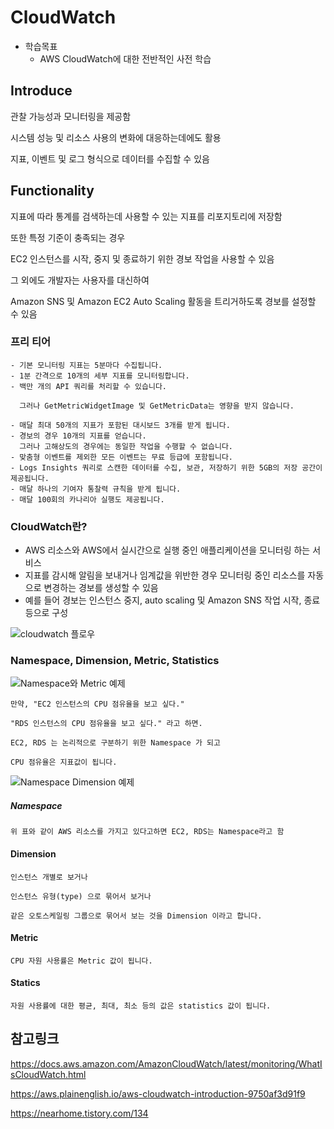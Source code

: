 # CloudWatch

- 학습목표
  - AWS CloudWatch에 대한 전반적인 사전 학습

## Introduce

관찰 가능성과 모니터링을 제공함

시스템 성능 및 리소스 사용의 변화에 대응하는데에도 활용

지표, 이벤트 및 로그 형식으로 데이터를 수집할 수 있음

## Functionality

지표에 따라 통계를 검색하는데 사용할 수 있는 지표를 리포지토리에 저장함

또한 특정 기준이 충족되는 경우

EC2 인스턴스를 시작, 중지 및 종료하기 위한 경보 작업을 사용할 수 있음

그 외에도 개발자는 사용자를 대신하여

Amazon SNS 및 Amazon EC2 Auto Scaling 활동을 트리거하도록 경보를 설정할 수 있음

### 프리 티어

```
- 기본 모니터링 지표는 5분마다 수집됩니다.
- 1분 간격으로 10개의 세부 지표를 모니터링합니다.
- 백만 개의 API 쿼리를 처리할 수 있습니다.

  그러나 GetMetricWidgetImage 및 GetMetricData는 영향을 받지 않습니다.

- 매달 최대 50개의 지표가 포함된 대시보드 3개를 받게 됩니다.
- 경보의 경우 10개의 지표를 얻습니다.
  그러나 고해상도의 경우에는 동일한 작업을 수행할 수 없습니다.
- 맞춤형 이벤트를 제외한 모든 이벤트는 무료 등급에 포함됩니다.
- Logs Insights 쿼리로 스캔한 데이터를 수집, 보관, 저장하기 위한 5GB의 저장 공간이 제공됩니다.
- 매달 하나의 기여자 통찰력 규칙을 받게 됩니다.
- 매달 100회의 카나리아 실행도 제공됩니다.
```

### CloudWatch란?

- AWS 리소스와 AWS에서 실시간으로 실행 중인 애플리케이션을 모니터링 하는 서비스
- 지표를 감시해 알림을 보내거나 임계값을 위반한 경우 모니터링 중인 리소스를 자동으로 변경하는 경보를 생성할 수 있음
- 예를 들어 경보는 인스턴스 중지, auto scaling 및 Amazon SNS 작업 시작, 종료 등으로 구성

![cloudwatch 플로우](https://img1.daumcdn.net/thumb/R1280x0/?scode=mtistory2&fname=https%3A%2F%2Fblog.kakaocdn.net%2Fdn%2Fk8WHo%2Fbtrc7O0yexQ%2F9plJcRIrf1EuTgJ6BScUok%2Fimg.png)

### Namespace, Dimension, Metric, Statistics

![Namespace와 Metric 예제](https://img1.daumcdn.net/thumb/R1280x0/?scode=mtistory2&fname=https%3A%2F%2Fblog.kakaocdn.net%2Fdn%2Fxg1o5%2Fbtrc8g3AF8V%2FiQoXfUW5O0Fkp7AplvF1U1%2Fimg.png)

```
만약, "EC2 인스턴스의 CPU 점유율을 보고 싶다."

"RDS 인스턴스의 CPU 점유율을 보고 싶다." 라고 하면.

EC2, RDS 는 논리적으로 구분하기 위한 Namespace 가 되고

CPU 점유율은 지표값이 됩니다.
```

![Namespace Dimension 예제](https://img1.daumcdn.net/thumb/R1280x0/?scode=mtistory2&fname=https%3A%2F%2Fblog.kakaocdn.net%2Fdn%2FBSh7U%2Fbtrc6SoFR0j%2FKGXX7YHKm4CW5hYEkzvdMK%2Fimg.png)

##### Namespace

    위 표와 같이 AWS 리소스를 가지고 있다고하면 EC2, RDS는 Namespace라고 함

#### Dimension

    인스턴스 개별로 보거나

    인스턴스 유형(type) 으로 묶어서 보거나

    같은 오토스케일링 그룹으로 묶어서 보는 것을 Dimension 이라고 합니다.

#### Metric

    CPU 자원 사용률은 Metric 값이 됩니다.

#### Statics

    자원 사용률에 대한 평균, 최대, 최소 등의 값은 statistics 값이 됩니다.

## 참고링크

https://docs.aws.amazon.com/AmazonCloudWatch/latest/monitoring/WhatIsCloudWatch.html

https://aws.plainenglish.io/aws-cloudwatch-introduction-9750af3d91f9

https://nearhome.tistory.com/134
